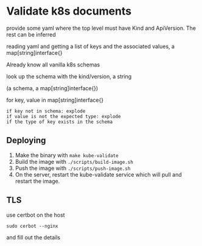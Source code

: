 # Validate k8s documents

provide some yaml where the top level must have Kind and ApiVersion. The rest can be inferred


reading yaml and getting a list of keys and the associated values, a map[string]interface{}

Already know all vanilla k8s schemas

look up the schema with the kind/version, a string

(a schema, a map[string]interface{})

for key, value in map[string]interface{}

    if key not in schema: explode
    if value is not the expected type: explode
    if the type of key exists in the schema

## Deploying

1. Make the binary with `make kube-validate`
2. Build the image with `./scripts/build-image.sh`
3. Push the image with `./scripts/push-image.sh`
4. On the server, restart the kube-validate service which will pull and restart the image.

## TLS

use certbot on the host

```
sudo cerbot --nginx
```

and fill out the details
